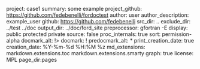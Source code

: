 project: case1
summary: some example
project_github: https://github.com/fedebenelli/fordoctest
author: user
author_description: example_user
github: https://github.com/fedebenelli
src_dir: ..
exclude_dir: ../test ../doc
output_dir: ../doc/ford_site
preprocessor: gfortran -E
display: public
         protected
         private
source: false
proc_internals: true
sort: permission-alpha
docmark_alt: !>
docmark: !
predocmark_alt: *
print_creation_date: true
creation_date: %Y-%m-%d %H:%M %z
md_extensions: markdown.extensions.toc
               markdown.extensions.smarty
graph: true
license: MPL
page_dir:pages
